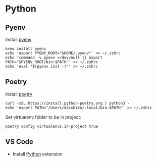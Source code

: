 # Python

## Pyenv

Install [pyenv](https://github.com/pyenv/pyenv)

```
brew install pyenv
echo 'export PYENV_ROOT="$HOME/.pyenv"' >> ~/.zshrc
echo 'command -v pyenv >/dev/null || export PATH="$PYENV_ROOT/bin:$PATH"' >> ~/.zshrc
echo 'eval "$(pyenv init -)"' >> ~/.zshrc
```

## Poetry

Install [poetry](https://python-poetry.org/docs/)

```
curl -sSL https://install.python-poetry.org | python3 -
echo 'export PATH="/Users/daishiro/.local/bin:$PATH"' >> ~/.zshrc
```

Set virtualenv folder to be in project:
```
poetry config virtualenvs.in-project true
```

## VS Code

- Install [Python](https://marketplace.visualstudio.com/items?itemName=ms-python.python) extension

